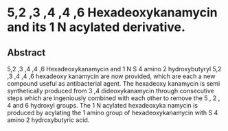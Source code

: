# 5,2 ,3 ,4 ,4 ,6 Hexadeoxykanamycin and its 1 N acylated derivative.

## Abstract
5,2 ,3 ,4 ,4 ,6 Hexadeoxykanamycin and 1 N S 4 amino 2 hydroxybutyryl 5,2 ,3 ,4 ,4 ,6 hexadeoxy kanamycin are now provided, which are each a new compound useful as antibacterial agent. The hexadeoxy kanamycin is semi synthetically produced from 3 ,4 dideoxykanamycin through consecutive steps which are ingeniously combined with each other to remove the 5 , 2 , 4 and 6 hydroxyl groups. The 1 N acylated hexadeoxyka namycin is produced by acylating the 1 amino group of hexadeoxykanamycin with S 4 amino 2 hydroxybutyric acid.